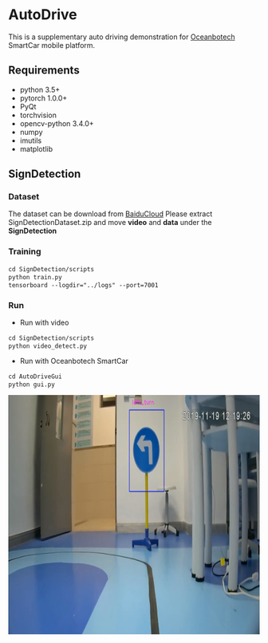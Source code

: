 # AutoDrive
This is a supplementary auto driving demonstration for [Oceanbotech](http://www.oceanbotech.com/) SmartCar mobile platform.
## Requirements
- python 3.5+
- pytorch 1.0.0+
- PyQt
- torchvision
- opencv-python 3.4.0+
- numpy
- imutils
- matplotlib

## SignDetection

### Dataset
The dataset can be download from [BaiduCloud]()
Please extract SignDetectionDataset.zip and move **video** and **data** under the **SignDetection**

### Training
```shell script
cd SignDetection/scripts
python train.py
tensorboard --logdir="../logs" --port=7001
```

### Run
- Run with video
```shell script
cd SignDetection/scripts
python video_detect.py
```

- Run with Oceanbotech SmartCar
```shell script
cd AutoDriveGui
python gui.py
```
<div align=center><img src="https://github.com/Merical/AutoDrive/blob/master/Images/signdetection.png" width=640 height=480></div>
